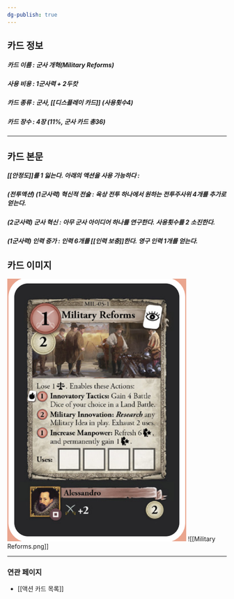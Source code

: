 ```yaml
---
dg-publish: true
---
```

## 카드 정보
##### 카드 이름 : 군사 개혁(Military Reforms)
##### 사용 비용 : 1군사력 + 2두캇
##### 카드 종류 : 군사, [[디스플레이 카드]] (사용횟수4)
##### 카드 장수 : 4장 (11%, 군사 카드 총36)
---
## 카드 본문
##### [[안정도]]를 1 잃는다. 아래의 액션을 사용 가능하다 : 
##### (전투액션) (1군사력) 혁신적 전술 : 육상 전투 하나에서 원하는 전투주사위 4개를 추가로 얻는다.
##### (2군사력) 군사 혁신 : 아무 군사 아이디어 하나를 연구한다. 사용횟수를 2 소진한다.
##### (1군사력) 인력 증가 : 인력 6개를 [[인력 보충]]한다. 영구 인력 1개를 얻는다.

## 카드 이미지
<img src="\Assets\Military Reforms.png"/>
![[Military Reforms.png]]

--- 

### 연관 페이지
- [[액션 카드 목록]]
